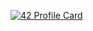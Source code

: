 
[![42 Profile Card](https://1337-readme.vercel.app/api/profile?cursus=42cursus&login=obouykou)](https://github.com/mohouyizme/1337-readme)
